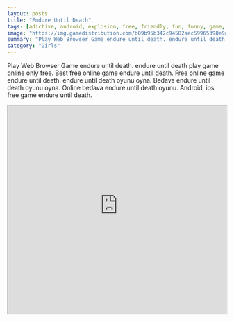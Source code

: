 ```yaml
---
layout: posts
title: "Endure Until Death"
tags: [adictive, android, explosion, free, friendly, fun, funny, game, games, mobile, play, player, robot, runner, spike, time, free, online, games, oyna, game, free, games, play, play, games]
image: "https://img.gamedistribution.com/b09b95b342c94582aec59965398e9a36.jpg"
summary: "Play Web Browser Game endure until death. endure until death play game online only free. Best free online game endure until death. Free online game endure until death. endure until death oyunu oyna. Bedava endure until death oyunu oyna. Online bedava endure until death oyunu. Android, ios free game endure until death."
category: "Girls"
---
```


Play Web Browser Game endure until death. endure until death play game online only free. Best free online game endure until death. Free online game endure until death. endure until death oyunu oyna. Bedava endure until death oyunu oyna. Online bedava endure until death oyunu. Android, ios free game endure until death.

<iframe width="100%" height="480px;" src="https://html5.gamedistribution.com/b09b95b342c94582aec59965398e9a36/"></iframe>